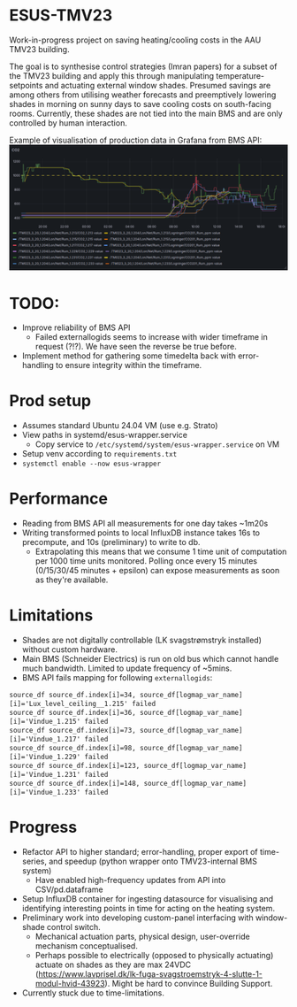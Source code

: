 # ESUS-TMV23
Work-in-progress project on saving heating/cooling costs in the AAU TMV23 building.

The goal is to synthesise control strategies (Imran papers) for a subset of the TMV23 building and apply this through manipulating temperature-setpoints and actuating external window shades.
Presumed savings are among others from utilising weather forecasts and preemptively lowering shades in morning on sunny days to save cooling costs on south-facing rooms. Currently, these shades are not tied into the main BMS and are only controlled by human interaction.

Example of visualisation of production data in Grafana from BMS API:
![co2_example](figures/co2_example.png)


# TODO:
- Improve reliability of BMS API
    - Failed externallogids seems to increase with wider timeframe in request (?!?). We have seen the reverse be true before.
- Implement method for gathering some timedelta back with error-handling to ensure integrity within the timeframe.

# Prod setup
- Assumes standard Ubuntu 24.04 VM (use e.g. Strato)
- View paths in systemd/esus-wrapper.service
    - Copy service to `/etc/systemd/system/esus-wrapper.service` on VM 
- Setup venv according to `requirements.txt`
- `systemctl enable --now esus-wrapper`

# Performance
- Reading from BMS API all measurements for one day takes ~1m20s
- Writing transformed points to local InfluxDB instance takes 16s to precompute, and 10s (preliminary) to write to db.
    - Extrapolating this means that we consume 1 time unit of computation per 1000 time units monitored. Polling once every 15 minutes (0/15/30/45 minutes + epsilon) can expose measurements as soon as they're available.

# Limitations
- Shades are not digitally controllable (LK svagstrømstryk installed) without custom hardware. 
- Main BMS (Schneider Electrics) is run on old bus which cannot handle much bandwidth. Limited to update frequency of ~5mins.
- BMS API fails mapping for following `externallogids`:
```csv 
source_df source_df.index[i]=34, source_df[logmap_var_name][i]='Lux_level_ceiling__1.215' failed
source_df source_df.index[i]=36, source_df[logmap_var_name][i]='Vindue_1.215' failed
source_df source_df.index[i]=73, source_df[logmap_var_name][i]='Vindue_1.217' failed
source_df source_df.index[i]=98, source_df[logmap_var_name][i]='Vindue_1.229' failed
source_df source_df.index[i]=123, source_df[logmap_var_name][i]='Vindue_1.231' failed
source_df source_df.index[i]=148, source_df[logmap_var_name][i]='Vindue_1.233' failed
```

# Progress
- Refactor API to higher standard; error-handling, proper export of time-series, and speedup (python wrapper onto TMV23-internal BMS system) 
    - Have enabled high-frequency updates from API into CSV/pd.dataframe
- Setup InfluxDB container for ingesting datasource for visualising and identifying interesting points in time for acting on the heating system.
- Preliminary work into developing custom-panel interfacing with window-shade control switch.
    - Mechanical actuation parts, physical design, user-override mechanism conceptualised.
    - Perhaps possible to electrically (opposed to physically actuating) actuate on shades as they are max 24VDC (https://www.lavprisel.dk/lk-fuga-svagstroemstryk-4-slutte-1-modul-hvid-43923). Might be hard to convince Building Support.
- Currently stuck due to time-limitations.
